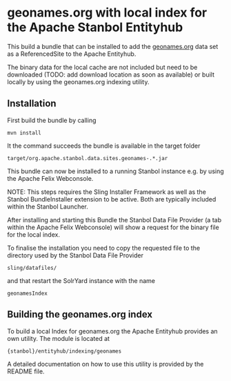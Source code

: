 # geonames.org with local index for the Apache Stanbol Entityhub

This build a bundle that can be installed to add the [geonames.org](http://geonames.org/) 
data set as a ReferencedSite to the Apache Entityhub.

The binary data for the local cache are not included but need to be
downloaded (TODO: add download location as soon as available) or built locally
by using the geonames.org indexing utility.


## Installation

First build the bundle by calling

    mvn install

It the command succeeds the bundle is available in the target folder
    
    target/org.apache.stanbol.data.sites.geonames-.*.jar

This bundle can now be installed to a running Stanbol instance e.g. by using
the Apache Felix Webconsole.

NOTE: This steps requires the Sling Installer Framework as well as the 
Stanbol BundleInstaller extension to be active. Both are typically included
within the Stanbol Launcher.

After installing and starting this Bundle the Stanbol Data File Provider (a
tab within the Apache Felix Webconsole) will show a request for the binary
file for the local index.

To finalise the installation you need to copy the requested file to the
directory used by the Stanbol Data File Provider

    sling/datafiles/
    
and that restart the SolrYard instance with the name
    
    geonamesIndex
    
 
## Building the geonames.org index

To build a local Index for geonames.org the Apache Entityhub provides an own 
utility. The module is located at

    {stanbol}/entityhub/indexing/geonames

A detailed documentation on how to use this utility is provided by the
README file.


